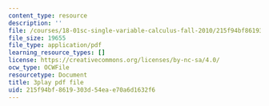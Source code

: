```yaml
---
content_type: resource
description: ''
file: /courses/18-01sc-single-variable-calculus-fall-2010/215f94bf8619303d54eae70a6d1632f6_C9luv3o6emw.pdf
file_size: 19655
file_type: application/pdf
learning_resource_types: []
license: https://creativecommons.org/licenses/by-nc-sa/4.0/
ocw_type: OCWFile
resourcetype: Document
title: 3play pdf file
uid: 215f94bf-8619-303d-54ea-e70a6d1632f6
---
```

